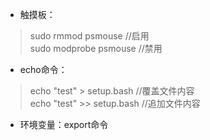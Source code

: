 - 触摸板：
> sudo rmmod psmouse  //启用  
> sudo modprobe psmouse //禁用
- echo命令：
> echo "test" > setup.bash   //覆盖文件内容  
> echo "test" >> setup.bash  //追加文件内容
- 环境变量：export命令

